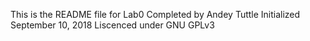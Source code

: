 This is the README file for Lab0
Completed by Andey Tuttle
Initialized September 10, 2018
Liscenced under GNU GPLv3